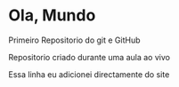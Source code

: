 # Ola, Mundo
 Primeiro Repositorio do git e GitHub


Repositorio criado durante uma aula ao vivo

Essa linha eu adicionei directamente do site
